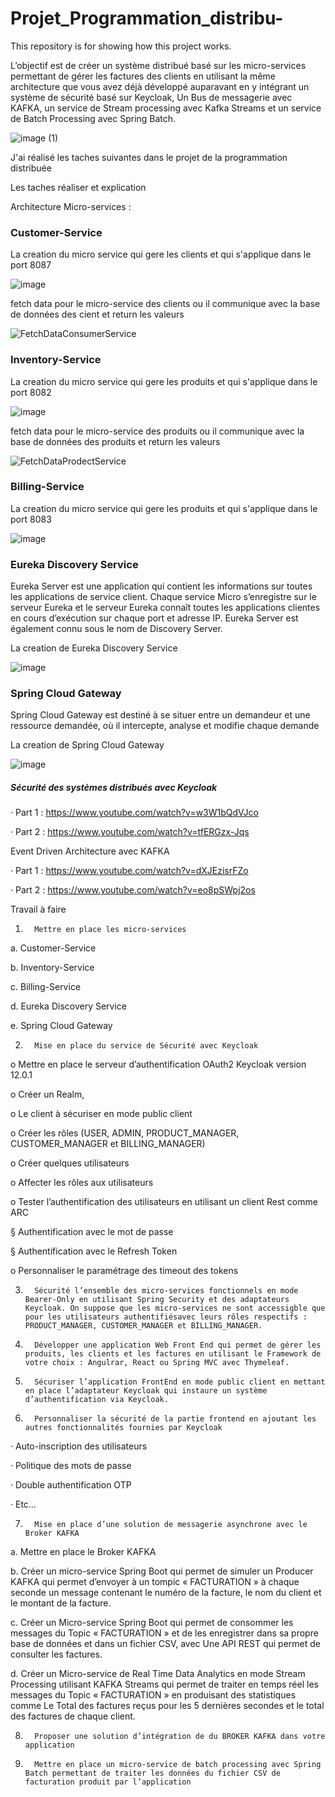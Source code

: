 # Projet_Programmation_distribu-
This repository is for showing how this project works.

L’objectif est de créer un système distribué basé sur les micro-services permettant de gérer les factures des clients en utilisant la même architecture que vous avez déjà développé auparavant en y intégrant un système de sécurité basé sur Keycloak, Un Bus de messagerie avec KAFKA, un service de Stream processing avec Kafka Streams et un service de Batch Processing avec Spring Batch.

![image (1)](https://user-images.githubusercontent.com/84507906/172048467-bdd777a0-0aa4-4a00-b352-ce87e87a274e.png)



J'ai réalisé les taches suivantes dans le projet de la programmation distribuée

Les taches réaliser et explication

Architecture Micro-services :

<h3>Customer-Service</h3>
La creation du micro service qui gere les clients et qui s'applique dans le port 8087

![image](https://user-images.githubusercontent.com/84507906/175099030-dfa24d84-9a3b-4b38-a6cc-255fe6626cdf.png)

fetch data pour le micro-service des clients ou il communique avec la base de données des cient et return les valeurs

![FetchDataConsumerService](https://user-images.githubusercontent.com/84507906/175098685-d5146eb5-be33-4e4e-b41d-3eae6b4907c9.PNG)

<h3>Inventory-Service</h3>

La creation du micro service qui gere les produits et qui s'applique dans le port 8082

![image](https://user-images.githubusercontent.com/84507906/175126391-ae94c3ea-8d09-4eb7-aea6-cc86688fe2de.png)

fetch data pour le micro-service des produits ou il communique avec la base de données des produits et return les valeurs

![FetchDataProdectService](https://user-images.githubusercontent.com/84507906/175098691-178596bb-43e1-4b39-afbc-6a5aeb3b6097.PNG)

<h3>Billing-Service</h3>

La creation du micro service qui gere les produits et qui s'applique dans le port 8083

![image](https://user-images.githubusercontent.com/84507906/175127454-1a05cb46-2092-482a-a1c5-f096433d7a71.png)

<h3>Eureka Discovery Service</h3>

Eureka Server est une application qui contient les informations sur toutes les applications de service client. Chaque service Micro s’enregistre sur le serveur Eureka et le serveur Eureka connaît toutes les applications clientes en cours d’exécution sur chaque port et adresse IP. Eureka Server est également connu sous le nom de Discovery Server.

La creation de Eureka Discovery Service

![image](https://user-images.githubusercontent.com/84507906/175129996-c1cd3676-501b-4d86-a286-76b4613b0ddb.png)

<h3>Spring Cloud Gateway</h3>

Spring Cloud Gateway est destiné à se situer entre un demandeur et une ressource demandée, où il intercepte, analyse et modifie chaque demande

La creation de Spring Cloud Gateway

![image](https://user-images.githubusercontent.com/84507906/175131186-45ba114a-e6d8-47d0-b2c5-3a815a78096d.png)



<h5>Sécurité des systèmes distribués avec Keycloak</h5>

·       Part 1 : https://www.youtube.com/watch?v=w3W1bQdVJco

·       Part 2 : https://www.youtube.com/watch?v=tfERGzx-Jqs

Event Driven Architecture avec KAFKA

·       Part 1 : https://www.youtube.com/watch?v=dXJEzisrFZo

·       Part 2 : https://www.youtube.com/watch?v=eo8pSWpj2os

Travail à faire

1.       Mettre en place les micro-services

a.       Customer-Service

b.       Inventory-Service

c.       Billing-Service

d.       Eureka Discovery Service

e.       Spring Cloud Gateway

2.       Mise en place du service de Sécurité avec Keycloak

o   Mettre en place le serveur d’authentification OAuth2 Keycloak version 12.0.1

o   Créer un Realm,

o   Le client à sécuriser en mode public client

o   Créer les rôles (USER, ADMIN, PRODUCT_MANAGER, CUSTOMER_MANAGER et BILLING_MANAGER)

o   Créer quelques utilisateurs

o   Affecter les rôles aux utilisateurs

o   Tester l’authentification des utilisateurs en utilisant un client Rest comme ARC

§  Authentification avec le mot de passe

§  Authentification avec le Refresh Token

o   Personnaliser le paramétrage des timeout des tokens

3.       Sécurité l’ensemble des micro-services fonctionnels en mode Bearer-Only en utilisant Spring Security et des adaptateurs Keycloak. On suppose que les micro-services ne sont accessigble que pour les utilisateurs authentifiésavec leurs rôles respectifs : PRODUCT_MANAGER, CUSTOMER_MANAGER et BILLING_MANAGER.

4.       Développer une application Web Front End qui permet de gérer les produits, les clients et les factures en utilisant le Framework de votre choix : Angulrar, React ou Spring MVC avec Thymeleaf.

5.       Sécuriser l’application FrontEnd en mode public client en mettant en place l’adaptateur Keycloak qui instaure un système d’authentification via Keycloak.

6.       Personnaliser la sécurité de la partie frontend en ajoutant les autres fonctionnalités fournies par Keycloak

·       Auto-inscription des utilisateurs

·       Politique des mots de passe

·       Double authentification OTP

·       Etc…

7.       Mise en place d’une solution de messagerie asynchrone avec le Broker KAFKA

a.       Mettre en place le Broker KAFKA

b.       Créer un micro-service Spring Boot qui permet de simuler un Producer KAFKA qui permet d’envoyer à un tompic « FACTURATION » à chaque seconde un message contenant le numéro de la facture, le nom du client et le montant de la facture.

c.       Créer un Micro-service Spring Boot qui permet de consommer les messages du Topic « FACTURATION » et de les enregistrer  dans sa propre base de données et dans un fichier CSV, avec Une API REST qui permet de consulter les factures.

d.       Créer un Micro-service de Real Time Data Analytics en mode Stream Processing utilisant KAFKA Streams qui permet de traiter en temps réel les messages du Topic « FACTURATION » en produisant  des statistiques comme  Le Total des factures reçus pour les 5 dernières secondes et le total des factures de chaque client.

8.       Proposer une solution d’intégration de du BROKER KAFKA dans votre application

9.       Mettre en place un micro-service de batch processing avec Spring Batch permettant de traiter les données du fichier CSV de facturation produit par l’application
